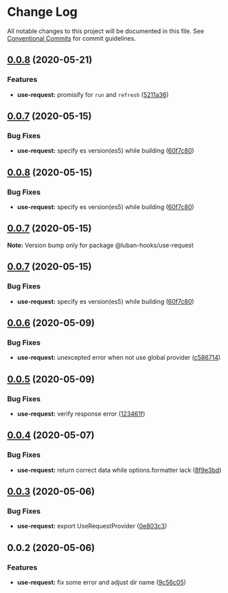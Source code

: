 # Change Log

All notable changes to this project will be documented in this file.
See [Conventional Commits](https://conventionalcommits.org) for commit guidelines.

## [0.0.8](https://github.com/LeapFE/luban-hooks/compare/@luban-hooks/use-request@0.0.7...@luban-hooks/use-request@0.0.8) (2020-05-21)


### Features

* **use-request:** promisify for `run` and `refresh` ([5211a36](https://github.com/LeapFE/luban-hooks/commit/5211a3678346b66a7481e2173edfdd00a8f9a792))





## [0.0.7](https://github.com/LeapFE/luban-hooks/compare/@luban-hooks/use-request@0.0.6...@luban-hooks/use-request@0.0.7) (2020-05-15)


### Bug Fixes

* **use-request:** specify es version(es5) while building ([60f7c80](https://github.com/LeapFE/luban-hooks/commit/60f7c8075bc31b09023467491b292dd63b23473c))





## [0.0.8](https://github.com/LeapFE/luban-hooks/compare/@luban-hooks/use-request@0.0.6...@luban-hooks/use-request@0.0.8) (2020-05-15)


### Bug Fixes

* **use-request:** specify es version(es5) while building ([60f7c80](https://github.com/LeapFE/luban-hooks/commit/60f7c8075bc31b09023467491b292dd63b23473c))





## [0.0.7](https://github.com/LeapFE/luban-hooks/compare/@luban-hooks/use-request@0.0.7...@luban-hooks/use-request@0.0.7) (2020-05-15)

**Note:** Version bump only for package @luban-hooks/use-request





## [0.0.7](https://github.com/LeapFE/luban-hooks/compare/@luban-hooks/use-request@0.0.6...@luban-hooks/use-request@0.0.7) (2020-05-15)


### Bug Fixes

* **use-request:** specify es version(es5) while building ([60f7c80](https://github.com/LeapFE/luban-hooks/commit/60f7c8075bc31b09023467491b292dd63b23473c))





## [0.0.6](https://github.com/LeapFE/luban-hooks/compare/@luban-hooks/use-request@0.0.5...@luban-hooks/use-request@0.0.6) (2020-05-09)


### Bug Fixes

* **use-request:** unexcepted error when not use global provider ([c586714](https://github.com/LeapFE/luban-hooks/commit/c5867147732a2710c5f33f13923f65f411bdf9cf))





## [0.0.5](https://github.com/LeapFE/luban-hooks/compare/@luban-hooks/use-request@0.0.4...@luban-hooks/use-request@0.0.5) (2020-05-09)


### Bug Fixes

* **use-request:** verify response error ([123461f](https://github.com/LeapFE/luban-hooks/commit/123461fc8bf310b7a6290fcf1d2c21809c0495cf))





## [0.0.4](https://github.com/LeapFE/luban-hooks/compare/@luban-hooks/use-request@0.0.3...@luban-hooks/use-request@0.0.4) (2020-05-07)


### Bug Fixes

* **use-request:** return correct data while options.formatter lack ([8f9e3bd](https://github.com/LeapFE/luban-hooks/commit/8f9e3bdb4080092c30dc17aa1cd2b05ced9569d8))





## [0.0.3](https://github.com/LeapFE/luban-hooks/compare/@luban-hooks/use-request@0.0.2...@luban-hooks/use-request@0.0.3) (2020-05-06)


### Bug Fixes

* **use-request:** export UseRequestProvider ([0e803c3](https://github.com/LeapFE/luban-hooks/commit/0e803c3ef18a1a375649fd9b6cfd56c3833edbea))





## 0.0.2 (2020-05-06)


### Features

* **use-request:** fix some error and adjust dir name ([9c56c05](https://github.com/LeapFE/luban-hooks/commit/9c56c052466f841f5a9a8b9f289c2ad9b93444bf))
